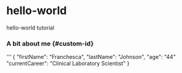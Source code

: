 # hello-world
 hello-world tutorial
### A bit about me {#custom-id}
'''
{
"firstName":  "Franchesca",
"lastName":  "Johnson",
"age":  "44"
"currentCareer": "Clinical Laboratory Scientist"
}
